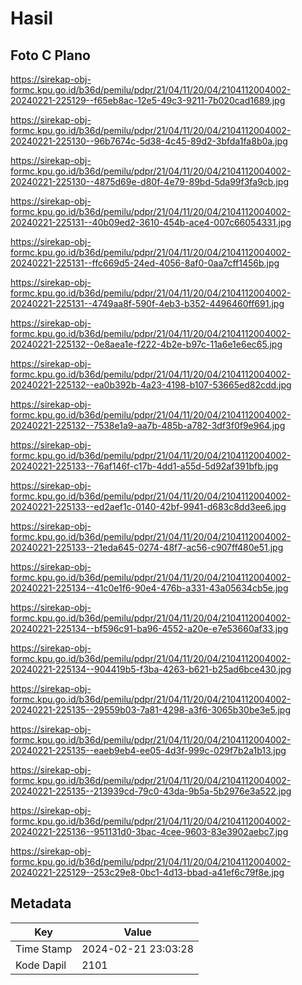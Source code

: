 # Hasil

## Foto C Plano

https://sirekap-obj-formc.kpu.go.id/b36d/pemilu/pdpr/21/04/11/20/04/2104112004002-20240221-225129--f65eb8ac-12e5-49c3-9211-7b020cad1689.jpg

https://sirekap-obj-formc.kpu.go.id/b36d/pemilu/pdpr/21/04/11/20/04/2104112004002-20240221-225130--96b7674c-5d38-4c45-89d2-3bfda1fa8b0a.jpg

https://sirekap-obj-formc.kpu.go.id/b36d/pemilu/pdpr/21/04/11/20/04/2104112004002-20240221-225130--4875d69e-d80f-4e79-89bd-5da99f3fa9cb.jpg

https://sirekap-obj-formc.kpu.go.id/b36d/pemilu/pdpr/21/04/11/20/04/2104112004002-20240221-225131--40b09ed2-3610-454b-ace4-007c66054331.jpg

https://sirekap-obj-formc.kpu.go.id/b36d/pemilu/pdpr/21/04/11/20/04/2104112004002-20240221-225131--ffc669d5-24ed-4056-8af0-0aa7cff1456b.jpg

https://sirekap-obj-formc.kpu.go.id/b36d/pemilu/pdpr/21/04/11/20/04/2104112004002-20240221-225131--4749aa8f-590f-4eb3-b352-4496460ff691.jpg

https://sirekap-obj-formc.kpu.go.id/b36d/pemilu/pdpr/21/04/11/20/04/2104112004002-20240221-225132--0e8aea1e-f222-4b2e-b97c-11a6e1e6ec65.jpg

https://sirekap-obj-formc.kpu.go.id/b36d/pemilu/pdpr/21/04/11/20/04/2104112004002-20240221-225132--ea0b392b-4a23-4198-b107-53665ed82cdd.jpg

https://sirekap-obj-formc.kpu.go.id/b36d/pemilu/pdpr/21/04/11/20/04/2104112004002-20240221-225132--7538e1a9-aa7b-485b-a782-3df3f0f9e964.jpg

https://sirekap-obj-formc.kpu.go.id/b36d/pemilu/pdpr/21/04/11/20/04/2104112004002-20240221-225133--76af146f-c17b-4dd1-a55d-5d92af391bfb.jpg

https://sirekap-obj-formc.kpu.go.id/b36d/pemilu/pdpr/21/04/11/20/04/2104112004002-20240221-225133--ed2aef1c-0140-42bf-9941-d683c8dd3ee6.jpg

https://sirekap-obj-formc.kpu.go.id/b36d/pemilu/pdpr/21/04/11/20/04/2104112004002-20240221-225133--21eda645-0274-48f7-ac56-c907ff480e51.jpg

https://sirekap-obj-formc.kpu.go.id/b36d/pemilu/pdpr/21/04/11/20/04/2104112004002-20240221-225134--41c0e1f6-90e4-476b-a331-43a05634cb5e.jpg

https://sirekap-obj-formc.kpu.go.id/b36d/pemilu/pdpr/21/04/11/20/04/2104112004002-20240221-225134--bf596c91-ba96-4552-a20e-e7e53660af33.jpg

https://sirekap-obj-formc.kpu.go.id/b36d/pemilu/pdpr/21/04/11/20/04/2104112004002-20240221-225134--904419b5-f3ba-4263-b621-b25ad6bce430.jpg

https://sirekap-obj-formc.kpu.go.id/b36d/pemilu/pdpr/21/04/11/20/04/2104112004002-20240221-225135--29559b03-7a81-4298-a3f6-3065b30be3e5.jpg

https://sirekap-obj-formc.kpu.go.id/b36d/pemilu/pdpr/21/04/11/20/04/2104112004002-20240221-225135--eaeb9eb4-ee05-4d3f-999c-029f7b2a1b13.jpg

https://sirekap-obj-formc.kpu.go.id/b36d/pemilu/pdpr/21/04/11/20/04/2104112004002-20240221-225135--213939cd-79c0-43da-9b5a-5b2976e3a522.jpg

https://sirekap-obj-formc.kpu.go.id/b36d/pemilu/pdpr/21/04/11/20/04/2104112004002-20240221-225136--951131d0-3bac-4cee-9603-83e3902aebc7.jpg

https://sirekap-obj-formc.kpu.go.id/b36d/pemilu/pdpr/21/04/11/20/04/2104112004002-20240221-225129--253c29e8-0bc1-4d13-bbad-a41ef6c79f8e.jpg


## Metadata

| Key        | Value               |
| ---------- | ------------------- |
| Time Stamp | 2024-02-21 23:03:28 |
| Kode Dapil | 2101                |



